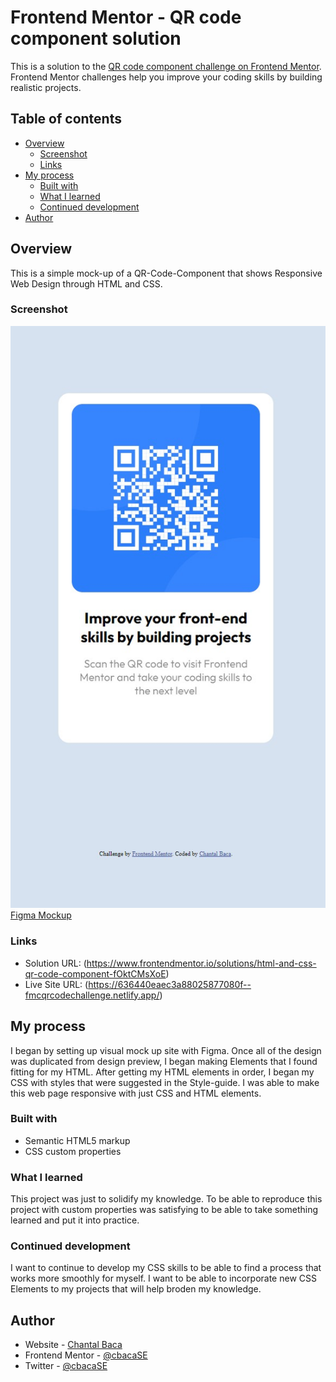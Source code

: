 # Frontend Mentor - QR code component solution

This is a solution to the [QR code component challenge on Frontend Mentor](https://www.frontendmentor.io/challenges/qr-code-component-iux_sIO_H). Frontend Mentor challenges help you improve your coding skills by building realistic projects. 

## Table of contents

- [Overview](#overview)
  - [Screenshot](#screenshot)
  - [Links](#links)
- [My process](#my-process)
  - [Built with](#built-with)
  - [What I learned](#what-i-learned)
  - [Continued development](#continued-development)
- [Author](#author)



## Overview
  This is a simple mock-up of a QR-Code-Component that shows Responsive Web Design through HTML and CSS.
### Screenshot

<img src="images/screenshot.jpg">
<a href="https://www.figma.com/file/i6xEtHNCq9Zv5lFKJUQOCW/QR-code-component-mock?node-id=0%3A1">Figma Mockup</a>

### Links

- Solution URL: (https://www.frontendmentor.io/solutions/html-and-css-qr-code-component-fOktCMsXoE)
- Live Site URL: (https://636440eaec3a88025877080f--fmcqrcodechallenge.netlify.app/)

## My process
  I began by setting up visual mock up site with Figma. Once all of the design was duplicated from design preview, I began making Elements that I found fitting for my HTML. After getting my HTML elements in order, I began my CSS with styles that were suggested in the Style-guide. I was able to make this web page responsive with just CSS and HTML elements.

### Built with

- Semantic HTML5 markup
- CSS custom properties

### What I learned

This project was just to solidify my knowledge. To be able to reproduce this project with custom properties was satisfying to be able to take something learned and put it into practice.

### Continued development

I want to continue to develop my CSS skills to be able to find a process that works more smoothly for myself. I want to be able to incorporate new CSS Elements to my projects that will help broden my knowledge.

## Author

- Website - [Chantal Baca](https://cbaca.dev/)
- Frontend Mentor - [@cbacaSE](https://www.frontendmentor.io/profile/CbacaSE)
- Twitter - [@cbacaSE](https://twitter.com/cbacaSE)
